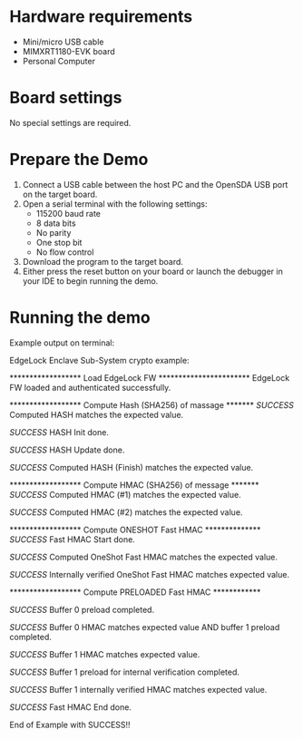 Hardware requirements
=====================
- Mini/micro USB cable
- MIMXRT1180-EVK board
- Personal Computer

Board settings
============
No special settings are required.

Prepare the Demo
===============
1.  Connect a USB cable between the host PC and the OpenSDA USB port on the target board. 
2.  Open a serial terminal with the following settings:
    - 115200 baud rate
    - 8 data bits
    - No parity
    - One stop bit
    - No flow control
3.  Download the program to the target board.
4.  Either press the reset button on your board or launch the debugger in your IDE to begin running the demo.

Running the demo
================   
Example output on terminal:

EdgeLock Enclave Sub-System crypto example:

****************** Load EdgeLock FW ***********************
EdgeLock FW loaded and authenticated successfully.

****************** Compute Hash (SHA256) of massage *******
*SUCCESS* Computed HASH matches the expected value.

*SUCCESS* HASH Init done.

*SUCCESS* HASH Update done.

*SUCCESS* Computed HASH (Finish) matches the expected value.

****************** Compute HMAC (SHA256) of message *******
*SUCCESS* Computed HMAC (#1) matches the expected value.

*SUCCESS* Computed HMAC (#2) matches the expected value.

****************** Compute ONESHOT Fast HMAC **************
*SUCCESS* Fast HMAC Start done.

*SUCCESS* Computed OneShot Fast HMAC matches the expected value.

*SUCCESS* Internally verified OneShot Fast HMAC matches expected value.

****************** Compute PRELOADED Fast HMAC ************

*SUCCESS* Buffer 0 preload completed.

*SUCCESS* Buffer 0 HMAC matches expected value AND buffer 1 preload completed.

*SUCCESS* Buffer 1 HMAC matches expected value.

*SUCCESS* Buffer 1 preload for internal verification completed.

*SUCCESS* Buffer 1 internally verified HMAC matches expected value.

*SUCCESS* Fast HMAC End done.

End of Example with SUCCESS!!
